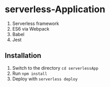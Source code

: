 # serverless-Application
1. Serverless framework
2. ES6 via Webpack 
3. Babel 
4. Jest


## Installation

1. Switch to the directory `cd serverlessApp`
2. Run `npm install`
3. Deploy with `serverless deploy`
